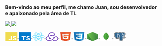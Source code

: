### Bem-vindo ao meu perfil, me chamo Juan, sou desenvolvedor e apaixonado pela área de TI.

<div>
  <a href="https://github.com/gustavo2892">
  <img height="180em" src="https://github-readme-stats.vercel.app/api?username=juancarlosribeiro&show_icons=true&theme=dark&include_all_commits=true&count_private=true"/>
  <img height="180em" src="https://github-readme-stats.vercel.app/api/top-langs/?username=juancarlosribeiro&layout=compact&langs_count=7&theme=dark"/>
</div>

<div style="display: inline_block"><br>
  <img align="center" alt="gvf-Js" height="30" width="40" src="https://raw.githubusercontent.com/devicons/devicon/master/icons/javascript/javascript-plain.svg">
  <img align="center" alt="gvf-Ts" height="30" width="40" src="https://raw.githubusercontent.com/devicons/devicon/master/icons/typescript/typescript-plain.svg">
  <img align="center" alt="gvf-React" height="30" width="40" src="https://raw.githubusercontent.com/devicons/devicon/master/icons/react/react-original.svg">
  <img align="center" alt="gvf-React" height="30" width="40" src="https://raw.githubusercontent.com/devicons/devicon/master/icons/redux/redux-original.svg">
  <img align="center" alt="gvf-HTML" height="30" width="40" src="https://raw.githubusercontent.com/devicons/devicon/master/icons/html5/html5-original.svg">
  <img align="center" alt="gvf-CSS" height="30" width="40" src="https://raw.githubusercontent.com/devicons/devicon/master/icons/css3/css3-original.svg">
  <img align="center" alt="gvf-Python" height="30" width="40" src="https://raw.githubusercontent.com/devicons/devicon/master/icons/nodejs/nodejs-original.svg">
  <img align="center" alt="gvf-Csharp" height="30" width="40" src="https://raw.githubusercontent.com/devicons/devicon/master/icons/mongodb/mongodb-original.svg">
  <img align="center" alt="gvf-Csharp" height="30" width="40" src="https://raw.githubusercontent.com/devicons/devicon/master/icons/postgresql/postgresql-original.svg">
</div>
